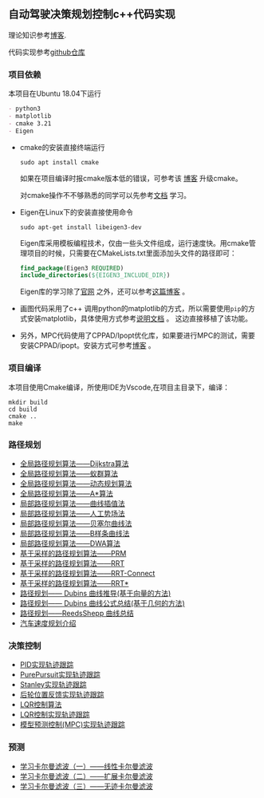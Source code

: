 ## 自动驾驶决策规划控制c++代码实现

理论知识参考[博客](https://blog.csdn.net/weixin_42301220/article/details/124832403).

代码实现参考[github仓库](https://github.com/KnightLZL/planning_control)




### 项目依赖
本项目在Ubuntu 18.04下运行

```markdown
- python3
- matplotlib
- cmake 3.21
- Eigen
```


- cmake的安装直接终端运行
    ```shell
    sudo apt install cmake
    ```
    
    如果在项目编译时报cmake版本低的错误，可参考该 [博客](https://www.cnblogs.com/wzc0066/p/16504557.html) 升级cmake。
    
    对cmake操作不不够熟悉的同学可以先参考[文档](https://github.com/CHH3213/Books/blob/master/%E7%BC%96%E7%A8%8B/%E5%B7%A5%E5%85%B7/CMake%20Practice.pdf) 学习。

- Eigen在Linux下的安装直接使用命令

    ```shell
    sudo apt-get install libeigen3-dev
    ```
    
    Eigen库采用模板编程技术，仅由一些头文件组成，运行速度快。用cmake管理项目的时候，只需要在CMakeLists.txt里面添加头文件的路径即可：
    ```cmake
    find_package(Eigen3 REQUIRED)
    include_directories(${EIGEN3_INCLUDE_DIR})
    ```
    
    Eigen库的学习除了[官网](https://eigen.tuxfamily.org/index.php?title=Main_Page#Documentation) 之外，还可以参考[这篇博客](https://blog.csdn.net/hongge_smile/article/details/107296658#t1) 。


- 画图代码采用了c++ 调用python的matplotlib的方式，所以需要使用`pip`的方式安装matplotlib，具体使用方式参考[说明文档](https://matplotlib-cpp.readthedocs.io/en/latest/compiling.html#compiling) 。
这边直接移植了该功能。


- 另外，MPC代码使用了CPPAD/Ipopt优化库，如果要进行MPC的测试，需要安装CPPAD/ipopt。安装方式可参考[博客](https://blog.csdn.net/weixin_42301220/article/details/127946528) 。


### 项目编译

本项目使用Cmake编译，所使用IDE为Vscode,在项目主目录下，编译：

```shell
mkdir build
cd build
cmake ..
make
```




### 路径规划
- [全局路径规划算法——Dijkstra算法](https://blog.csdn.net/weixin_42301220/article/details/125060298?spm=1001.2014.3001.5501)
- [全局路径规划算法——蚁群算法](https://blog.csdn.net/weixin_42301220/article/details/125129090?spm=1001.2014.3001.5501)
- [全局路径规划算法——动态规划算法](https://blog.csdn.net/weixin_42301220/article/details/125136221?spm=1001.2014.3001.5501)
- [全局路径规划算法——A*算法](https://blog.csdn.net/weixin_42301220/article/details/125140910?spm=1001.2014.3001.5501)
- [局部路径规划算法——曲线插值法](https://blog.csdn.net/weixin_42301220/article/details/125153270)
- [局部路径规划算法——人工势场法](https://blog.csdn.net/weixin_42301220/article/details/125155505)
- [局部路径规划算法——贝塞尔曲线法](https://blog.csdn.net/weixin_42301220/article/details/125167672)
- [局部路径规划算法——B样条曲线法](https://blog.csdn.net/weixin_42301220/article/details/125173884)
- [局部路径规划算法——DWA算法](https://blog.csdn.net/weixin_42301220/article/details/127769819?spm=1001.2014.3001.5502)
- [基于采样的路径规划算法——PRM](https://blog.csdn.net/weixin_42301220/article/details/125254296)
-  [基于采样的路径规划算法——RRT](https://blog.csdn.net/weixin_42301220/article/details/125254061?spm=1001.2014.3001.5501)
- [基于采样的路径规划算法——RRT-Connect](https://blog.csdn.net/weixin_42301220/article/details/125267028?spm=1001.2014.3001.5501)
- [基于采样的路径规划算法——RRT*](https://blog.csdn.net/weixin_42301220/article/details/125275337)
- [路径规划—— Dubins 曲线推导(基于向量的方法)](https://blog.csdn.net/weixin_42301220/article/details/125328823)
- [路径规划—— Dubins 曲线公式总结(基于几何的方法)](https://blog.csdn.net/weixin_42301220/article/details/125493646)
- [路径规划——ReedsShepp 曲线总结](https://blog.csdn.net/weixin_42301220/article/details/125382518)
- [汽车速度规划介绍](https://blog.csdn.net/weixin_42301220/article/details/125831886)


### 决策控制
- [PID实现轨迹跟踪](https://blog.csdn.net/weixin_42301220/article/details/124793474)
- [PurePursuit实现轨迹跟踪](https://blog.csdn.net/weixin_42301220/article/details/124882144?spm=1001.2014.3001.5501)
- [Stanley实现轨迹跟踪](https://blog.csdn.net/weixin_42301220/article/details/124899547)
- [后轮位置反馈实现轨迹跟踪](https://blog.csdn.net/weixin_42301220/article/details/125003918?spm=1001.2014.3001.5501)
- [LQR控制算法](https://blog.csdn.net/weixin_42301220/article/details/124542242)
- [LQR控制实现轨迹跟踪](https://blog.csdn.net/weixin_42301220/article/details/125031348?spm=1001.2014.3001.5501)
- [模型预测控制(MPC)实现轨迹跟踪](https://blog.csdn.net/weixin_42301220/article/details/124566369)

### 预测
- [学习卡尔曼滤波（一）——线性卡尔曼滤波](https://blog.csdn.net/weixin_42301220/article/details/124578094)
- [学习卡尔曼滤波（二）——扩展卡尔曼滤波](https://blog.csdn.net/weixin_42301220/article/details/124605350)
- [学习卡尔曼滤波（三）——无迹卡尔曼滤波](https://blog.csdn.net/weixin_42301220/article/details/124708187)





